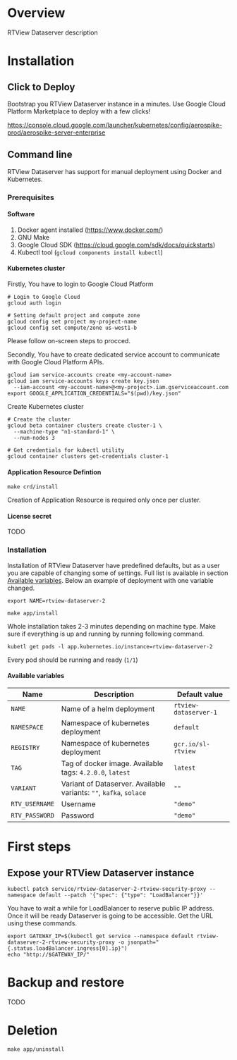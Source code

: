 # Overview

RTView Dataserver description

# Installation

## Click to Deploy

Bootstrap you RTView Dataserver instance in a minutes. Use Google Cloud Platform Marketplace to deploy with a few clicks!

https://console.cloud.google.com/launcher/kubernetes/config/aerospike-prod/aerospike-server-enterprise

## Command line

RTView Dataserver has support for manual deployment using Docker and Kubernetes.

### Prerequisites

#### Software
1. Docker agent installed (https://www.docker.com/)
2. GNU Make
3. Google Cloud SDK (https://cloud.google.com/sdk/docs/quickstarts)
4. Kubectl tool (`gcloud components install kubectl`)

#### Kubernetes cluster

Firstly, You have to login to Google Cloud Platform

```
# Login to Google Cloud
gcloud auth login

# Setting default project and compute zone
gcloud config set project my-project-name
gcloud config set compute/zone us-west1-b
```

Please follow on-screen steps to procced.

Secondly, You have to create dedicated service account to communicate with Google Cloud Platform APIs.

```
gcloud iam service-accounts create <my-account-name>
gcloud iam service-accounts keys create key.json
  --iam-account <my-account-name>@<my-project>.iam.gserviceaccount.com
export GOOGLE_APPLICATION_CREDENTIALS="$(pwd)/key.json"
```

Create Kubernetes cluster

```
# Create the cluster
gcloud beta container clusters create cluster-1 \
  --machine-type "n1-standard-1" \
  --num-nodes 3

# Get credentials for kubectl utility
gcloud container clusters get-credentials cluster-1
```

#### Application Resource Defintion

```
make crd/install
```

Creation of Application Resource is required only once per cluster.

#### License secret

TODO

### Installation

Installation of RTView Dataserver have predefined defaults, but as a user you are capable of changing some of settings. Full list is available in section [Available variables](#available-variables). Below an example of deployment with one variable changed.

```
export NAME=rtview-dataserver-2

make app/install
```

Whole installation takes 2-3 minutes depending on machine type.
Make sure if everything is up and running by running following command.

```
kubetl get pods -l app.kubernetes.io/instance=rtview-dataserver-2
```

Every pod should be running and ready (`1/1`)

#### Available variables
Name | Description |  Default value
-----|-------------|--------------
`NAME` | Name of a helm deployment | `rtview-dataserver-1`
`NAMESPACE` | Namespace of kubernetes deployment | `default`
`REGISTRY` | Namespace of kubernetes deployment | `gcr.io/sl-rtview`
`TAG` | Tag of docker image. Available tags: `4.2.0.0`, `latest` | `latest`
`VARIANT` | Variant of Dataserver. Available variants: `""`, `kafka`, `solace` | `""`
`RTV_USERNAME` | Username | `"demo"`
`RTV_PASSWORD` | Password | `"demo"`

# First steps
## Expose your RTView Dataserver instance

```
kubectl patch service/rtview-dataserver-2-rtview-security-proxy --namespace default --patch '{"spec": {"type": "LoadBalancer"}}'
```

You have to wait a while for LoadBalancer to reserve public IP address. Once it will be ready Dataserver is going to be accessible. Get the URL using these commands.

```
export GATEWAY_IP=$(kubectl get service --namespace default rtview-dataserver-2-rtview-security-proxy -o jsonpath="{.status.loadBalancer.ingress[0].ip}")
echo "http://$GATEWAY_IP/"
```

# Backup and restore

TODO

# Deletion

```
make app/uninstall
```
